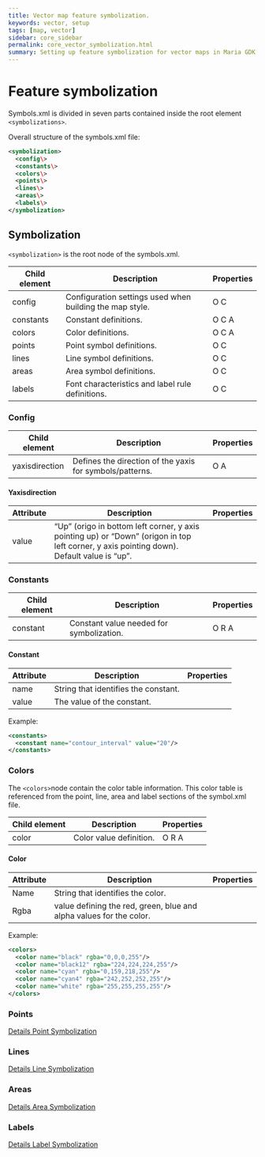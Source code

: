 ```yaml
---
title: Vector map feature symbolization.
keywords: vector, setup
tags: [map, vector]
sidebar: core_sidebar
permalink: core_vector_symbolization.html
summary: Setting up feature symbolization for vector maps in Maria GDK 
---
```


# Feature symbolization

Symbols.xml is divided in seven parts contained inside the root element `<symbolizations>`.

Overall structure of the symbols.xml file:

```xml
<symbolization>
  <config\>
  <constants\>
  <colors\>
  <points\>
  <lines\>
  <areas\>
  <labels\>
</symbolization>
```

## Symbolization

`<symbolization>` is the root node of the symbols.xml.

 | Child element | Description                                              | Properties | 
 | ------------- | -----------                                              | ---------- | 
 | config        | Configuration settings used when building the map style. | O C        | 
 | constants     | Constant definitions.                                    | O C A      | 
 | colors        | Color definitions.                                       | O C A      | 
 | points        | Point symbol definitions.                                | O C        | 
 | lines         | Line symbol definitions.                                 | O C        | 
 | areas         | Area symbol definitions.                                 | O C        | 
 | labels        | Font characteristics and label rule definitions.         | O C        | 

###  Config

 | Child element  | Description                                              | Properties | 
 | -------------  | -----------                                              | ---------- | 
 | yaxisdirection | Defines the direction of the yaxis for symbols/patterns. | O A        | 

#### Yaxisdirection

 | Attribute | Description                                                                                                                                            | Properties | 
 | --------- | -----------                                                                                                                                            | ---------- | 
 | value     | “Up” (origo in bottom left corner, y axis pointing up) or “Down” (origon in top left corner, y axis pointing down). Default value is “up”. |          | 

###  Constants

 | Child element | Description                              | Properties | 
 | ------------- | -----------                              | ---------- | 
 | constant      | Constant value needed for symbolization. | O R A      | 

#### Constant

 | Attribute | Description                          | Properties | 
 | --------- | -----------                          | ---------- | 
 | name      | String that identifies the constant. |          | 
 | value     | The value of the constant.           |          | 

Example:

```xml
<constants>
  <constant name="contour_interval" value="20"/>
</constants>
```

### Colors

The `<colors>`node contain the color table information. This color table is referenced from the point, line, area and label sections of the symbol.xml file.

 | Child element | Description             | Properties | 
 | ------------- | -----------             | ---------- | 
 | color         | Color value definition. | O R A      | 

#### Color

 | Attribute | Description                                                         | Properties | 
 | --------- | -----------                                                         | ---------- | 
 | Name      | String that identifies the color.                                   |          | 
 | Rgba      | value defining the red, green, blue and alpha values for the color. |          | 

Example:

```xml
<colors>
  <color name="black" rgba="0,0,0,255"/>
  <color name="black12" rgba="224,224,224,255"/>
  <color name="cyan" rgba="0,159,218,255"/>
  <color name="cyan4" rgba="242,252,252,255"/>
  <color name="white" rgba="255,255,255,255"/>
</colors>
```

### Points

[Details Point Symbolization](./core_vector_symbolization_points.html)

###  Lines

[Details Line Symbolization](./core_vector_symbolization_lines.html)

### Areas

[Details Area Symbolization](./core_vector_symbolization_areas.html)

### Labels

[Details Label Symbolization](./core_vector_symbolization_labels.html)


